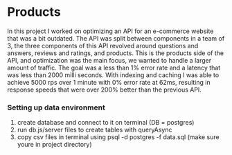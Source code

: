 # Products
In this project I worked on optimizing an API for an e-commerce website that was a bit outdated. The API was split between components in a team of 3, the three components of this API revolved around questions and answers, reviews and ratings, and products. This is the products side of the API, and optimization was the main focus, we wanted to handle a larger amount of traffic. The goal was a less than 1% error rate and a latency that was less than 2000 milli seconds. With indexing and caching I was able to achieve 5000 rps over 1 minute with 0% error rate at 62ms, resulting in response speeds that were over 200% better than the previous API.

### Setting up data environment
1) create database and connect to it on terminal (DB = postgres)
2) run db.js/server files to create tables with queryAsync
3) copy csv files in terminal using psql -d postgres -f data.sql (make sure youre in project directory)
